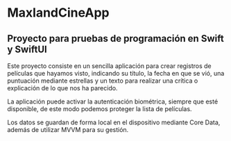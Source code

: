 # MaxlandCineApp
## Proyecto para pruebas de programación en Swift y SwiftUI

Este proyecto consiste en un sencilla aplicación para crear registros de películas que hayamos visto, indicando su título, la fecha en que se vió, una puntuación mediante estrellas y un texto para realizar una crítica o explicación de lo que nos ha parecido.

La aplicación puede activar la autenticación biométrica, siempre que esté disponible, de este modo podemos proteger la lista de películas. 

Los datos se guardan de forma local en el dispositivo mediante Core Data, además de utilizar MVVM para su gestión.
